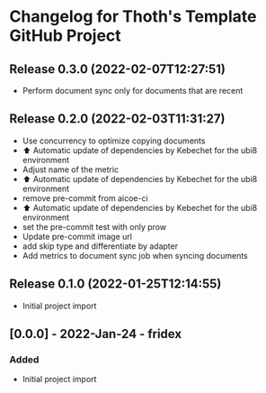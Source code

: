 # Changelog for Thoth's Template GitHub Project

## Release 0.3.0 (2022-02-07T12:27:51)
* Perform document sync only for documents that are recent

## Release 0.2.0 (2022-02-03T11:31:27)
* Use concurrency to optimize copying documents
* :arrow_up: Automatic update of dependencies by Kebechet for the ubi8 environment
* Adjust name of the metric
* :arrow_up: Automatic update of dependencies by Kebechet for the ubi8 environment
* remove pre-commit from aicoe-ci
* :arrow_up: Automatic update of dependencies by Kebechet for the ubi8 environment
* set the pre-commit test with only prow
* Update pre-commit image url
* add skip type and differentiate by adapter
* Add metrics to document sync job when syncing documents

## Release 0.1.0 (2022-01-25T12:14:55)
* Initial project import

## [0.0.0] - 2022-Jan-24 - fridex

### Added

* Initial project import
